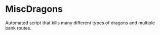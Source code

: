 MiscDragons
===========

Automated script that kills many different types of dragons and multiple bank routes.
